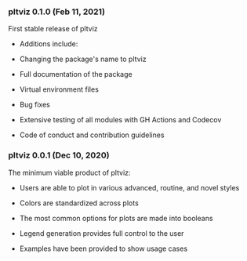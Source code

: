 ### pltviz 0.1.0 (Feb 11, 2021)

First stable release of pltviz

- Additions include:

- Changing the package's name to pltviz

- Full documentation of the package

- Virtual environment files

- Bug fixes

- Extensive testing of all modules with GH Actions and Codecov

- Code of conduct and contribution guidelines

### pltviz 0.0.1 (Dec 10, 2020)

The minimum viable product of pltviz:

- Users are able to plot in various advanced, routine, and novel styles

- Colors are standardized across plots

- The most common options for plots are made into booleans

- Legend generation provides full control to the user

- Examples have been provided to show usage cases
